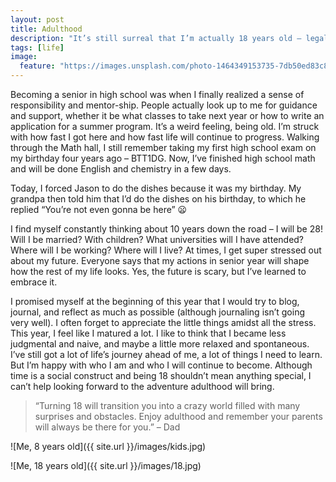 ```yaml
---
layout: post
title: Adulthood
description: "It’s still surreal that I’m actually 18 years old – legally an adult and finally allowed to sign my own permission forms. I can get a credit card, open a Tax Free Savings Account, and drink (in Quebec)."
tags: [life]
image:
  feature: "https://images.unsplash.com/photo-1464349153735-7db50ed83c84?ixlib=rb-1.2.1&ixid=eyJhcHBfaWQiOjEyMDd9&auto=format&fit=crop&w=1662&q=80"
---
```


Becoming a senior in high school was when I finally realized a sense of responsibility and mentor-ship. People actually look up to me for guidance and support, whether it be what classes to take next year or how to write an application for a summer program. It’s a weird feeling, being old. I’m struck with how fast I got here and how fast life will continue to progress. Walking through the Math hall, I still remember taking my first high school exam on my birthday four years ago – BTT1DG. Now, I’ve finished high school math and will be done English and chemistry in a few days.

Today, I forced Jason to do the dishes because it was my birthday. My grandpa then told him that I’d do the dishes on his birthday, to which he replied “You’re not even gonna be here” 😦

I find myself constantly thinking about 10 years down the road – I will be 28! Will I be married? With children? What universities will I have attended? Where will I be working? Where will I live? At times, I get super stressed out about my future. Everyone says that my actions in senior year will shape how the rest of my life looks. Yes, the future is scary, but I’ve learned to embrace it.

I promised myself at the beginning of this year that I would try to blog, journal, and reflect as much as possible (although journaling isn’t going very well). I often forget to appreciate the little things amidst all the stress. This year, I feel like I matured a lot. I like to think that I became less judgmental and naive, and maybe a little more relaxed and spontaneous. I’ve still got a lot of life’s journey ahead of me, a lot of things I need to learn. But I’m happy with who I am and who I will continue to become. Although time is a social construct and being 18 shouldn’t mean anything special, I can’t help looking forward to the adventure adulthood will bring.

>“Turning 18 will transition you into a crazy world filled with many surprises and obstacles. Enjoy adulthood and remember your parents will always be there for you.” – Dad

![Me, 8 years old]({{ site.url }}/images/kids.jpg)

![Me, 18 years old]({{ site.url }}/images/18.jpg)
